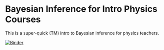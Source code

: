 # Bayesian Inference for Intro Physics Courses

This is a super-quick (TM) intro to Bayesian inference for physics teachers.

[![Binder](https://mybinder.org/badge.svg)](https://mybinder.org/v2/gh/sspickle/inaapt-2021)

